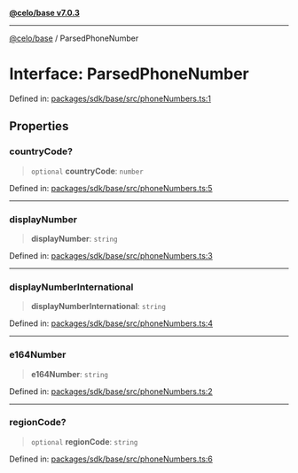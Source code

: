 [**@celo/base v7.0.3**](../README.md)

***

[@celo/base](../README.md) / ParsedPhoneNumber

# Interface: ParsedPhoneNumber

Defined in: [packages/sdk/base/src/phoneNumbers.ts:1](https://github.com/celo-org/developer-tooling/blob/master/packages/sdk/base/src/phoneNumbers.ts#L1)

## Properties

### countryCode?

> `optional` **countryCode**: `number`

Defined in: [packages/sdk/base/src/phoneNumbers.ts:5](https://github.com/celo-org/developer-tooling/blob/master/packages/sdk/base/src/phoneNumbers.ts#L5)

***

### displayNumber

> **displayNumber**: `string`

Defined in: [packages/sdk/base/src/phoneNumbers.ts:3](https://github.com/celo-org/developer-tooling/blob/master/packages/sdk/base/src/phoneNumbers.ts#L3)

***

### displayNumberInternational

> **displayNumberInternational**: `string`

Defined in: [packages/sdk/base/src/phoneNumbers.ts:4](https://github.com/celo-org/developer-tooling/blob/master/packages/sdk/base/src/phoneNumbers.ts#L4)

***

### e164Number

> **e164Number**: `string`

Defined in: [packages/sdk/base/src/phoneNumbers.ts:2](https://github.com/celo-org/developer-tooling/blob/master/packages/sdk/base/src/phoneNumbers.ts#L2)

***

### regionCode?

> `optional` **regionCode**: `string`

Defined in: [packages/sdk/base/src/phoneNumbers.ts:6](https://github.com/celo-org/developer-tooling/blob/master/packages/sdk/base/src/phoneNumbers.ts#L6)
